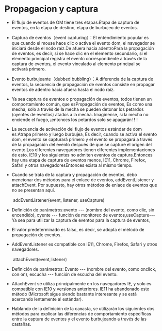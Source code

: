 # Propagacion y captura

- El flujo de eventos de OM tiene tres etapas:Etapa de captura de eventos, en la etapa de destino, etapa de burbujeo de eventos.

- Captura de eventos（event  capturing）：El entendimiento popular es que cuando el mouse hace clic o activa el evento dom, el navegador se iniciará desde el nodo raíz.De afuera hacia adentroPara la propagación de eventos, es decir, si se hace clic en el elemento secundario, si el elemento principal registra el evento correspondiente a través de la captura de eventos, el evento vinculado al elemento principal se activará primero.

- Evento burbujeante（dubbed  bubbling）：A diferencia de la captura de eventos, la secuencia de propagación de eventos consiste en propagar eventos de adentro hacia afuera hasta el nodo raíz.

- Ya sea captura de eventos o propagación de eventos, todos tienen un comportamiento común, que esPropagación de eventos, Es como una mecha, solo a través de la mecha se pueden detonar los petardos (oyentes de eventos) atados a la mecha. Imagínense, si la mecha no enciende el fuego, ¡entonces los petardos solo se apagarán! ! !

- La secuencia de activación del flujo de eventos estándar de dom es:Atrapa primero y luego burbujea, Es decir, cuando se activa el evento dom, el evento se capturará primero y el evento se propagará a través de la propagación del evento después de que se capture el origen del evento.Los diferentes navegadores tienen diferentes implementaciones de esto. IE10 y los siguientes no admiten eventos de captura.Entonces hay una etapa de captura de eventos menos, IE11, Chrome, Firefox, Safari y otros navegadoresEntonces exista al mismo tiempo.

- Cuando se trata de la captura y propagación de eventos, debo mencionar dos métodos para el enlace de eventos, addEventListener y attachEvent. Por supuesto, hay otros métodos de enlace de eventos que no se presentan aquí.

　　addEventListener(event, listener, useCapture)　　

- Definición de parámetros:evento --- (nombre del evento, como clic, sin encendido), oyente --- función de monitoreo de eventos,useCapture---Ya sea para utilizar la captura de eventos para la captura de eventos,

- El valor predeterminado es falso, es decir, se adopta el método de propagación de eventos.

- AddEventListener es compatible con IE11, Chrome, Firefox, Safari y otros navegadores.

　　attachEvent(event,listener)　　

- Definición de parámetros: Evento --- (nombre del evento, como onclick, con on), escucha --- función de escucha del evento.

- AttachEvent se utiliza principalmente en los navegadores IE, y solo es compatible con IE10 y versiones anteriores. IE11 ha abandonado este método (Microsoft sigue siendo bastante interesante y se está acercando lentamente al estándar).

 

- Hablando de la definición de la canasta, se utilizarán los siguientes dos métodos para explicar las diferencias de comportamiento específicas entre la captura de eventos y el evento burbujeando a través de las castañas.